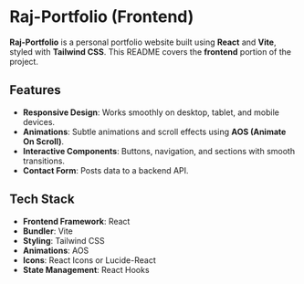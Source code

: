 # Raj-Portfolio (Frontend)

**Raj-Portfolio** is a personal portfolio website built using **React** and **Vite**, styled with **Tailwind CSS**. This README covers the **frontend** portion of the project.

## Features

- **Responsive Design**: Works smoothly on desktop, tablet, and mobile devices.
- **Animations**: Subtle animations and scroll effects using **AOS (Animate On Scroll)**.
- **Interactive Components**: Buttons, navigation, and sections with smooth transitions.
- **Contact Form**: Posts data to a backend API.

## Tech Stack

- **Frontend Framework**: React
- **Bundler**: Vite
- **Styling**: Tailwind CSS
- **Animations**: AOS
- **Icons**: React Icons or Lucide-React
- **State Management**: React Hooks
